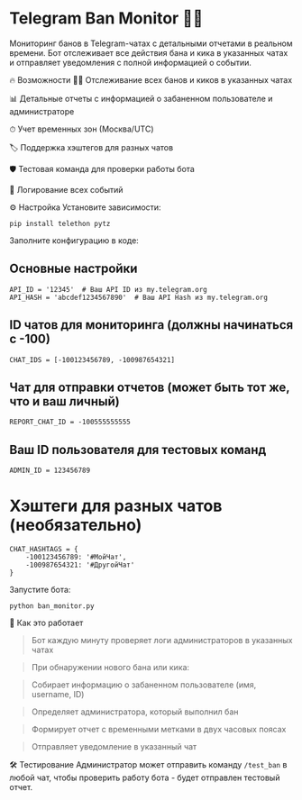# **Telegram Ban Monitor** 🤖👮
Мониторинг банов в Telegram-чатах с детальными отчетами в реальном времени. Бот отслеживает все действия бана и кика в указанных чатах и отправляет уведомления с полной информацией о событии.

🔥 Возможности
🕵️‍♂️ Отслеживание всех банов и киков в указанных чатах

📊 Детальные отчеты с информацией о забаненном пользователе и администраторе

⏱ Учет временных зон (Москва/UTC)

🏷 Поддержка хэштегов для разных чатов

🛡 Тестовая команда для проверки работы бота

💾 Логирование всех событий

⚙️ Настройка
Установите зависимости:

```pip install telethon pytz```

Заполните конфигурацию в коде:

## Основные настройки
```
API_ID = '12345'  # Ваш API ID из my.telegram.org
API_HASH = 'abcdef1234567890'  # Ваш API Hash из my.telegram.org
```

## ID чатов для мониторинга (должны начинаться с -100)
```CHAT_IDS = [-100123456789, -100987654321]```  

## Чат для отправки отчетов (может быть тот же, что и ваш личный)
```REPORT_CHAT_ID = -100555555555``` 

## Ваш ID пользователя для тестовых команд
```ADMIN_ID = 123456789```  

# Хэштеги для разных чатов (необязательно)
```
CHAT_HASHTAGS = {
    -100123456789: '#МойЧат',
    -100987654321: '#ДругойЧат'
}
```
Запустите бота:


```python ban_monitor.py```

🎯 Как это работает

>Бот каждую минуту проверяет логи администраторов в указанных чатах

>При обнаружении нового бана или кика:

>Собирает информацию о забаненном пользователе (имя, username, ID)

>Определяет администратора, который выполнил бан

>Формирует отчет с временными метками в двух часовых поясах

>Отправляет уведомление в указанный чат

🛠 Тестирование
Администратор может отправить команду ```/test_ban``` в любой чат, чтобы проверить работу бота - будет отправлен тестовый отчет.
